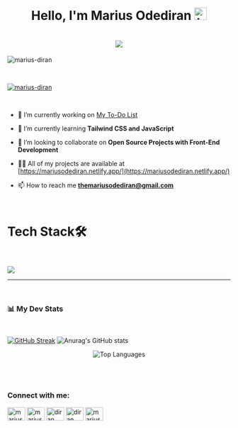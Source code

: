 <h1 align = center>Hello, I'm Marius Odediran <img src="https://emoji.slack-edge.com/T02HBS55FCG/cool-doge/aa3c8fd9037a0604.gif" width="28" alt="hi"></h1>

 <h1 align="center">
  <a href="https://git.io/typing-svg">
    <img src="https://readme-typing-svg.herokuapp.com/?lines=Heyyo!👋;I'm+an+Innovator/Creator...;Welcome+to+my+Profile!&color=1a1aff&center=true&size=25&">
  </a>
</h1>

<p align="left"> <img src="https://komarev.com/ghpvc/?username=marius-diran&label=Profile%20views&color=0e75b6&style=flat" alt="marius-diran" /> </p> <br>

<p align="left"> <a href="https://github.com/ryo-ma/github-profile-trophy"><img src="https://github-profile-trophy.vercel.app/?username=marius-diran" alt="marius-diran" /></a> </p> <br>

- 🔭 I’m currently working on [My To-Do List](https://marius-todo-app.netlify.app/)

- 🌱 I’m currently learning **Tailwind CSS and JavaScript**

- 👯 I’m looking to collaborate on **Open Source Projects with Front-End Development**

- 👨‍💻 All of my projects are available at [https://mariusodediran.netlify.app/](https://mariusodediran.netlify.app/)

- 📫 How to reach me **themariusodediran@gmail.com**

<br>

# Tech Stack🛠 
<br>

<p>
  <a href="https://skillicons.dev">
    <img src="https://skillicons.dev/icons?i=html,css,tailwind,js,react,nodejs,firebase,arduino,git,github,vercel,vscode,figma,aws &perline=8"/>
  </a>
</p>

****

<br>

### 📊 My Dev Stats 
<br>

[![GitHub Streak](https://streak-stats.demolab.com?user=Marius-Diran&theme=meta-dark)](https://git.io/streak-stats)
![Anurag's GitHub stats](https://github-readme-stats.vercel.app/api?username=Marius-Diran&show_icons=true&theme=transparent)
<div align="center">
  <img src="https://github-readme-stats.vercel.app/api/top-langs/?username=Marius-Diran&layout=compact&theme=dark" alt="Top Languages" />
</div>

<br>
<br>
<br>

<h3 align="left">Connect with me:</h3>
<p align="left">
<a href="https://x.com/Marius_Odediran" target="blank"><img align="center" src="https://raw.githubusercontent.com/rahuldkjain/github-profile-readme-generator/master/src/images/icons/Social/twitter.svg" alt="marius_odediran" height="30" width="40" /></a>
<a href="https://www.linkedin.com/in/marius-odediran-94795b235/" target="blank"><img align="center" src="https://raw.githubusercontent.com/rahuldkjain/github-profile-readme-generator/master/src/images/icons/Social/linked-in-alt.svg" alt="marius odediran" height="30" width="40" /></a>
<a href="https://dribbble.com/Marius-dee18" target="blank"><img align="center" src="https://raw.githubusercontent.com/rahuldkjain/github-profile-readme-generator/master/src/images/icons/Social/dribbble.svg" alt="diran marius" height="30" width="40" /></a>
<a href="https://www.behance.net/diranmarius" target="blank"><img align="center" src="https://raw.githubusercontent.com/rahuldkjain/github-profile-readme-generator/master/src/images/icons/Social/behance.svg" alt="diran marius" height="30" width="40" /></a>
<a href="https://leetcode.com/u/Marius-Odediran/" target="blank"><img align="center" src="https://raw.githubusercontent.com/rahuldkjain/github-profile-readme-generator/master/src/images/icons/Social/leet-code.svg" alt="marius-odediran" height="30" width="40" /></a>
</p>
<br>
